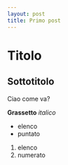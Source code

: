 ```yaml
---
layout: post
title: Primo post
---
```

# Titolo

## Sottotitolo

Ciao come va?

**Grassetto** _italico_

* elenco
* puntato

1. elenco
2. numerato

